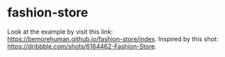 # fashion-store

Look at the example by visit this link: https://bemorehuman.github.io/fashion-store/index.
Inspired by this shot: https://dribbble.com/shots/6164462-Fashion-Store.
